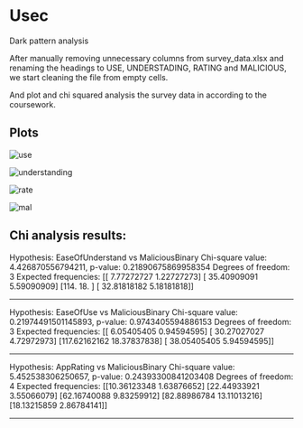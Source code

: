 
# Usec

Dark pattern analysis

After manually removing unnecessary columns from survey_data.xlsx and renaming the headings to USE, UNDERSTADING, RATING and MALICIOUS, we start cleaning the file from empty cells.

And plot and chi squared analysis the survey data in according to the coursework.


## Plots


![use](https://github.com/user-attachments/assets/4ad26112-d50e-4c9c-b925-c3e849ea4926)

![understanding](https://github.com/user-attachments/assets/639f3214-daa0-43f4-b775-bc507e8b3207)

![rate](https://github.com/user-attachments/assets/a634e180-82dd-4602-8b0e-fcff4363c0ed)

![mal](https://github.com/user-attachments/assets/e1fcd8a6-4ff7-46ec-bae3-362be10e7dfa)


## Chi analysis results:


Hypothesis: EaseOfUnderstand vs MaliciousBinary
Chi-square value: 4.426870556794211, p-value: 0.21890675869958354
Degrees of freedom: 3
Expected frequencies:
[[  7.77272727   1.22727273]
 [ 35.40909091   5.59090909]
 [114.          18.        ]
 [ 32.81818182   5.18181818]]

--------------------------------------------------
Hypothesis: EaseOfUse vs MaliciousBinary
Chi-square value: 0.21974491501145893, p-value: 0.9743405594886153
Degrees of freedom: 3
Expected frequencies:
[[  6.05405405   0.94594595]
 [ 30.27027027   4.72972973]
 [117.62162162  18.37837838]
 [ 38.05405405   5.94594595]]

--------------------------------------------------
Hypothesis: AppRating vs MaliciousBinary
Chi-square value: 5.452538306250657, p-value: 0.24393300841203408
Degrees of freedom: 4
Expected frequencies:
[[10.36123348  1.63876652]
 [22.44933921  3.55066079]
 [62.16740088  9.83259912]
 [82.88986784 13.11013216]
 [18.13215859  2.86784141]]

--------------------------------------------------

